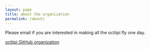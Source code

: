 ```yaml
---
layout: page
title: about the organization
permalink: /about/
---
```


Please email if you are interested in making all the octiipi fly one day.

[octiipi GitHub organization](https://github.com/octiipi)
